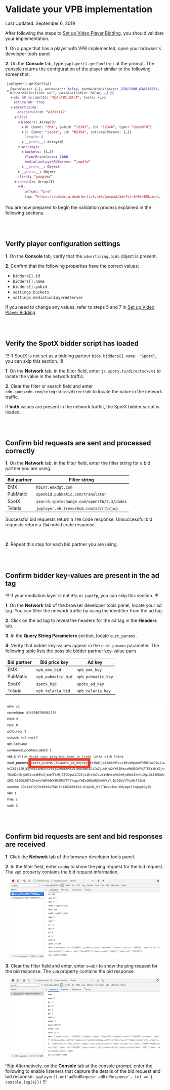 # Validate your VPB implementation

Last Updated: September 6, 2019

After following the steps to [Set up Video Player Bidding](../set-up-video-player-bidding), you should validate your implementation. 

**1**. On a page that has a player with VPB implemented, open your browser's developer tools panel. 

**2**. On the **Console** tab, type `jwplayer().getConfig()` at the prompt. The console returns the configuration of the player similar to the following screenshot.

![](../img/vpb/vpb-getConfig-sm.png)

You are now prepared to begin the validation process explained in the following sections.

<br />
<br />

## Verify player configuration settings

**1**. On the **Console** tab, verify that the `advertising.bids` object is present.

**2**. Confirm that the following properties have the correct values:

* `bidders[].id`
* `bidders[].name`
* `bidders[].pubid`
* `settings.buckets`
* `settings.mediationLayerAdServer`

If you need to change any values, refer to steps 5 and 7 in [Set up Video Player Bidding](../set-up-video-player-bidding)

<br />
<br />

## Verify the SpotX bidder script has loaded

!!!
If SpotX is not set as a bidding partner `bids.bidders[].name: "SpotX"`, you can skip this section.
!!!

**1**. On the **Network** tab, in the filter field, enter `js.spotx.tv/directsdk/v1` to locate the value in the network traffic.

**2**. Clear the filter or search field and enter `cdn.spotxcdn.com/integration/directsdk` to locate the value in the network traffic.

If **both** values are present in the network traffic, the SpotX bidder script is loaded.

<br />
<br />

## Confirm bid requests are sent and processed correctly

**1**. On the **Network** tab, in the filter field, enter the filter string for a bid partner you are using.

| Bid partner | Filter string |
| --- | --- |
| EMX | `hbint.emxdgt.com` |
| PubMatic | `openbid.pubmatic.com/translator` |
| SpotX | `search.spotxchange.com/openrtb/2.3/dados` |
| Telaria | `jwplayer.eb.tremorhub.com/ad/rtb/jwp` |

Successful bid requests return a `200` code response. Unsuccessful bid requests return a `204` nobid code response.

<br />

**2**. Repeat this step for each bid partner you are using.

<br />
<br />

## Confirm bidder key-values are present in the ad tag

!!!
If your mediation layer is not `dfp` or `jwpdfp`, you can skip this section.
!!!

**1**. On the **Network** tab of the browser developer tools panel, locate your ad tag. You can filter the network traffic by using the identifier from the ad tag.

**2**. Click on the ad tag to reveal the headers for the ad tag in the **Headers** tab.

**3**. In the **Query String Parameters** section, locate `cust_params.`

**4**. Verify that bidder key-values appear in the `cust_params` parameter. The following table lists the possible bidder partner key-value pairs.

| Bid partner | Bid price key | Ad key |
| --- | --- | -- |
| EMX | `vpb_emx_bid` | `vpb_emx_key` |
| PubMatic | `vpb_pubmatic_bid` | `vpb_pubmatic_key` |
| SpotX | `spotx_bid` | `spotx_ad_key` |
| Telaria | `vpb_telaria_bid` | `vpb_telaria_key` |

&nbsp;&nbsp;&nbsp; ![](../img/vpb/vpb-cust-params.png)

<br />
<br />

## Confirm bid requests are sent and bid responses are received

**1**. Click the **Network** tab of the browser developer tools panel.

**2**. In the filter field, enter `e=abq` to show the ping request for the bid request. The `vpb` property contains the bid request information.

&nbsp;&nbsp;&nbsp; ![](../img/vpb/vpb-network-bid-request-sm.png)

**3**. Clear the filter field and enter, enter `e=abr` to show the ping request for the bid response. The `vpb` property contains the bid response.

&nbsp;&nbsp;&nbsp; ![](../img/vpb/vpb-network-bid-response-sm.png)

!!!tip
Alternatively, on the **Console** tab at the console prompt, enter the following to enable listeners that capture the details of the bid request and bid response: `jwplayer().on('adBidRequest adBidResponse', (e) => { console.log(e)})`
!!!
